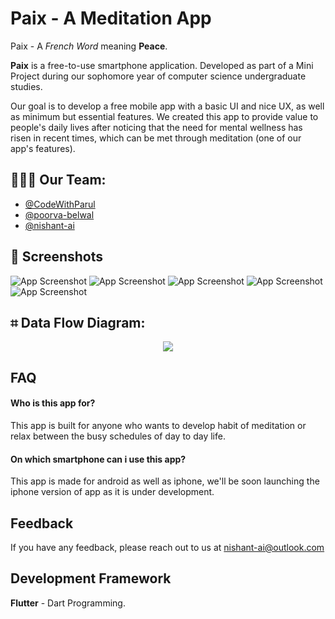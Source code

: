 
# Paix - A Meditation App

Paix - A _French Word_ meaning **Peace**.

**Paix** is a free-to-use smartphone application. Developed as part of a Mini Project during our sophomore year of computer science undergraduate studies.

Our goal is to develop a free mobile app with a basic UI and nice UX, as well as minimum but essential features. We created this app to provide value to people's daily lives after noticing that the need for mental wellness has risen in recent times, which can be met through meditation (one of our app's features).


## 🧑🏻‍💻 Our Team:

- [@CodeWithParul](https://www.github.com/CodeWithParul)
- [@poorva-belwal](https://github.com/poorva-belwal)
- [@nishant-ai](https://github.com/nishant-ai)
## 📱 Screenshots

![App Screenshot](https://github.com/nishant-ai/Paix/blob/master/Paix%20Documentation%20Assets/Picture%201.png)
![App Screenshot](https://github.com/nishant-ai/Paix/blob/master/Paix%20Documentation%20Assets/Picture%202.png)
![App Screenshot](https://github.com/nishant-ai/Paix/blob/master/Paix%20Documentation%20Assets/Picture%203.png)
![App Screenshot](https://github.com/nishant-ai/Paix/blob/master/Paix%20Documentation%20Assets/Picture%204.png)
![App Screenshot](https://github.com/nishant-ai/Paix/blob/master/Paix%20Documentation%20Assets/Picture%205.png)

## ⌗ Data Flow Diagram:
<p align="center">
  <img src="https://github.com/nishant-ai/Paix/blob/master/Paix%20Documentation%20Assets/DataFlow.png" />
</p>


## FAQ

#### Who is this app for?

This app is built for anyone who wants to develop habit of meditation or relax between the busy schedules of day to day life.

#### On which smartphone can i use this app?

This app is made for android as well as iphone, we'll be soon launching the iphone version of app as it is under development.


## Feedback

If you have any feedback, please reach out to us at nishant-ai@outlook.com

## Development Framework

**Flutter** - Dart Programming.
